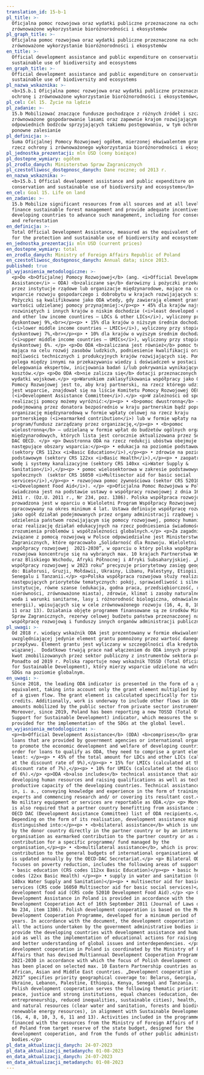 ```yaml
---
translation_id: 15-b-1
pl_title: >-
  Oficjalna pomoc rozwojowa oraz wydatki publiczne przeznaczone na ochronę i
  zrównoważone wykorzystanie bioróżnorodności i ekosystemów
pl_graph_title: >-
  Oficjalna pomoc rozwojowa oraz wydatki publiczne przeznaczone na ochronę i
  zrównoważone wykorzystanie bioróżnorodności i ekosystemów
en_title: >-
  Official development assistance and public expenditure on conservation and
  sustainable use of biodiversity and ecosystems
en_graph_title: >-
  Official development assistance and public expenditure on conservation and
  sustainable use of biodiversity and ecosystems
pl_nazwa_wskaznika: >-
  <b>15.b.1 Oficjalna pomoc rozwojowa oraz wydatki publiczne przeznaczone na
  ochronę i zrównoważone wykorzystanie bioróżnorodności i ekosystemów</b>
pl_cel: Cel 15. Życie na lądzie
pl_zadanie: >-
  15.b Mobilizować znaczące fundusze pochodzące z różnych źródeł i szczebli na
  zrównoważone gospodarowanie lasami oraz zapewnie krajom rozwijającym się
  odpowiednich bodźców sprzyjających takiemu postępowaniu, w tym ochronę lasów i
  ponowne zalesianie
pl_definicja: >-
  Suma Oficjalnej Pomocy Rozwojowej ogółem, mierzonej ekwiwalentem grantu, na
  rzecz ochrony i zrównoważonego wykorzystania bioróżnorodności i ekosystemów.
pl_jednostka_prezentacji: mln USD (ceny bieżące)
pl_dostepne_wymiary: ogółem
pl_zrodlo_danych: Ministerstwo Spraw Zagranicznych
pl_czestotliwosc_dostępnosc_danych: Dane roczne; od 2013 r.
en_nazwa_wskaznika: >-
  <b>15.b.1 Official development assistance and public expenditure on
  conservation and sustainable use of biodiversity and ecosystems</b>
en_cel: Goal 15. Life on land
en_zadanie: >-
  15.b Mobilize significant resources from all sources and at all levels to
  finance sustainable forest management and provide adequate incentives to
  developing countries to advance such management, including for conservation
  and reforestation
en_definicja: >-
  Total Official Development Assistance, measured as the equivalent of a grant,
  for the protection and sustainable use of biodiversity and ecosystems.
en_jednostka_prezentacji: mln USD (current prices)
en_dostepne_wymiary: total
en_zrodlo_danych: Ministry of Foreign Affairs Republic of Poland
en_czestotliwosc_dostępnosc_danych: Annual data; since 2013.
published: true
pl_wyjasnienia_metodologiczne: >-
  <p>Do <b>Oficjalnej Pomocy Rozwojowej</b> (ang. <i>Official Development
  Assistance</i> – ODA) <b>zaliczane są</b> darowizny i pożyczki przekazywane
  przez instytucje rządowe lub organizacje międzynarodowe, mające na celu
  wsparcie rozwoju gospodarczego i dobrobytu w krajach rozwijających się.
  Pożyczki są kwalifikowane jako ODA wtedy, gdy zawierają element grantu o
  wartości udzielanej pomocy przynajmniej:</p><p> • 45% dla krajów najsłabiej
  rozwiniętych i innych krajów o niskim dochodzie (<i>least developed countries
  and other low income countires – LDCs & other LICs</i>), wyliczony przy stopie
  dyskontowej 9%,<br></p><p> • 15% dla krajów o niższym średnim dochodzie
  (<i>lower middle income countries – LMICs</i>), wyliczony przy stopie
  dyskontowej 7%,<br></p><p> • 10% dla krajów o wyższym średnim dochodzie
  (<i>upper middle income countries – UMICs</i>), wyliczony przy stopie
  dyskontowej 6%. </p> <p>Do ODA <b>zaliczana jest również</b> pomoc techniczna,
  mająca na celu rozwój zasobów ludzkich, podniesienie kwalifikacji oraz
  możliwości technicznych i produkcyjnych krajów rozwijających się. Pomoc ta
  polega między innymi na przekazywaniu wiedzy i doświadczeń w postaci szkoleń,
  delegowania ekspertów, inicjowania badań i/lub pokrywania wynikających z tego
  kosztów.</p> <p>Do ODA <b>nie zalicza się</b> dotacji przeznaczonych na
  wydatki wojskowe.</p> <p>Warunkiem zaklasyfikowania współpracy jako Oficjalnej
  Pomocy Rozwojowej jest to, aby kraj partnerski, na rzecz którego udzielane
  jest wsparcie, znajdował się na liście Komitetu Pomocy Rozwojowej OECD
  (<i>Development Assistance Committee</i>).</p> <p>W zależności od sposobu
  realizacji pomocy możemy wyróżnić:</p><p> • <b>pomoc dwustronną</b> –
  podejmowaną przez donatora bezpośrednio w kraju partnerskim bądź poprzez
  organizację międzynarodową w formie wpłaty celowej na rzecz kraju
  partnerskiego (<i>earmarked contribution</i>) lub w formie wpłaty na określony
  program/fundusz zarządzany przez organizację,</p><p> • <b>pomoc
  wielostronną</b> – udzielaną w formie wpłat do budżetów ogólnych organizacji
  międzynarodowych, których lista jest corocznie aktualizowana przez Sekretariat
  DAC OECD. </p> <p> Dwustronna ODA na rzecz redukcji ubóstwa obejmuje
  następujące obszary wsparcia:</p><p> • edukacja na poziomie podstawowym
  (sektory CRS 112xx <i>Basic Education</i>),</p><p> • zdrowie na poziomie
  podstawowym (sektory CRS 122xx <i>Basic Health</i>),</p><p> • zaopatrzenie w
  wodę i systemy kanalizacyjne (sektory CRS 140xx <i>Water Supply &
  Sanitation</i>),</p><p> • pomoc wielosektorowa w zakresie podstawowych usług
  społecznych  (sektor CRS 16050 <i>Multisector aid for basic social
  services</i>),</p><p> • rozwojowa pomoc żywnościowa (sektor CRS 52010
  <i>Development Food Aid</i>). </p> <p>Oficjalna Pomoc Rozwojowa w Polsce
  świadczona jest na podstawie ustawy o współpracy rozwojowej z dnia 16 września
  2011 r. (Dz.U. 2011 r., Nr 234, poz. 1386). Polska współpraca rozwojowa
  prowadzona jest w oparciu o Wieloletni Program Współpracy Rozwojowej
  opracowywany na okres minimum 4 lat. Ustawa definiuje współpracę rozwojową
  jako ogół działań podejmowanych przez organy administracji rządowej w celu
  udzielenia państwom rozwijającym się pomocy rozwojowej, pomocy humanitarnej
  oraz realizację działań edukacyjnych na rzecz podniesienia świadomości i
  zrozumienia problemów i współzależności globalnych.</p> <p>Za zagadnienia
  związane z pomocą rozwojową w Polsce odpowiedzialne jest Ministerstwo Spraw
  Zagranicznych, które opracowało „Solidarność dla Rozwoju. Wieloletni program
  współpracy rozwojowej  2021-2030”, w oparciu o który polska współpraca
  rozwojowa koncentruje się na wybranych max. 10 krajach Partnerstwa Wschodniego
  oraz Bliskiego Wschodu, Afryki Północnej i Afryki Subsaharyjskiej. „Plan
  współpracy rozwojowej w 2023 roku” precyzuje priorytetowy zasięg geograficzny
  do: Białorusi, Gruzji, Mołdawii, Ukrainy, Libanu, Palestyny, Etiopii, Kenii,
  Senegalu i Tanzanii.</p> <p>Polska współpraca rozwojowa służy realizacji
  następujących priorytetów tematycznych: pokój, sprawiedliwość i silne
  instytucje, równe szanse (edukacja, godna praca, przedsiębiorczość, redukcja
  nierówności, zrównoważone miasta), zdrowie, klimat i zasoby naturalne (czysta
  woda i warunki sanitarne, lasy i różnorodność biologiczna, odnawialne źródła
  energii), wpisujących się w cele zrównoważonego rozwoju (16, 4, 8, 10, 3, 6,
  11 oraz 13). Działania objęte programem finansowane są ze środków Ministerstwa
  Spraw Zagranicznych, rezerwy celowej budżetu państwa przeznaczonej na
  współpracę rozwojową i funduszy innych organów administracji publicznej.</p>
pl_uwagi: >-
  Od 2018 r. wiodący wskaźnik ODA jest prezentowany w formie ekwiwalentu grantu,
  uwzględniającej jedynie element grantu pomnożony przez wartość danego
  przepływu. Element grantu jest wyliczany w szczególności dla kredytów pomocy
  wiązanej.  Dodatkowo trwają prace nad włączeniem do ODA innych przepływów, np.
  kwot zmobilizowanych przez sektor publiczny z instrumentów sektora prywatnego.
  Ponadto od 2019 r. Polska raportuje nowy wskaźnik TOSSD (Total Oficial Support
  for Sustainable Development), który mierzy wsparcie udzielone na wdrożenie
  SDGs na poziomie globalnym.
en_uwagi: >-
  Since 2018, the leading ODA indicator is presented in the form of a grant
  equivalent, taking into account only the grant element multiplied by the value
  of a given flow. The grant element is calculated specifically for tied aid
  credits. Additionally, work is underway to include other flows in ODA, e.g.
  amounts mobilized by the public sector from private sector instruments.
  Moreover, since 2019, Poland has been reporting a new TOSSD (Total Official
  Support for Sustainable Development) indicator, which measures the support
  provided for the implementation of the SDGs at the global level.
en_wyjasnienia_metodologiczne: >-
  <p><b>Official Development Assistance</b> (ODA) <b>comprises</b> grants and
  loans that are provided by government agencies or international organizations
  to promote the economic development and welfare of developing countries. In
  order for loans to qualify as ODA, they need to comprise a grant element of at
  least: </p><p> • 45% of the total amount for LDCs and other LICs (calculated
  at the discount rate of 9%),</p><p> • 15% for LMICs (calculated at the
  discount rate of 7%),</p><p> • 10% for UMICs (calculated at the discount rate
  of 6%).</p> <p>ODA <b>also includes</b> technical assistance that aims at
  developing human resources and raising qualifications as well as technical and
  productive capacity of the developing countries. Technical assistance consists
  in, i. a., conveying knowledge and experience in the form of training, sending
  experts and commencing research and/ or covering its resultant cost.</p> <p>
  No military equipment or services are reportable as ODA.</p> <p> Moreover, it
  is also required that a partner country benefitting from assistance is on the
  OECD DAC (Development Assistance Committee) list of ODA recipients.</p> <p>
  Depending on the form of its realisation, development assistance might be
  distinguished into:</p><p> • <b>bilateral assistance</b> which is undertaken
  by the donor country directly in the partner country or by an international
  organisation as earmarked contribution to the partner country or as a
  contribution for a specific programme/ fund managed by the
  organisation,</p><p> • <b>multilateral assistance</b>, which is provided as a
  contribution to the general budgets of international organisations whose list
  is updated annually by the OECD-DAC Secretariat.</p> <p> Bilateral ODA, which
  focuses on poverty reduction, includes the following areas of support:</p><p>
  • basic education (CRS codes 112xx Basic Education)</p><p> • basic health (CRS
  codes (22xx Basic Health) </p><p> • supply in water and sanitation (CRS codes
  140xx Water Supply and Sanitation)</p><p> • multisector aid for basic social
  services (CRS code 16050 Multisector aid for basic social services)</p><p> •
  development food aid (CRS code 52010 Development Food Aid).</p> <p> Official
  Development Assistance in Poland is provided in accordance with the
  Development Cooperation Act of 16th September 2011 (Journal of Laws of 2011,
  No 234, item 1386). Polish development cooperation is based on the Multiannual
  Development Cooperation Programme, developed for a minimum period of four
  years. In accordance with the document, the development cooperation includes
  all the actions undertaken by the government administrative bodies in order to
  provide the developing countries with development assistance and humanitarian
  aid as well as the implementation of educational actions for raising awareness
  and better understanding of global issues and interdependencies. </p> <p> The
  development cooperation in Poland is coordinated by the Ministry of Foreign
  Affairs that has devised Multiannual Development Cooperation Programme for
  2021-2030 in accordance with which the focus of Polish development cooperation
  has been placed on selected max. 10 Eastern Partnership countries as well as
  African, Asian and Middle East countries. „Development cooperation plan in
  2023” specifies priority geographical coverage to: Belarus, Georgia, Moldova,
  Ukraine, Lebanon, Palestine, Ethiopia, Kenya, Senegal and Tanzania. </p> <p>
  Polish development cooperation serves the following thematic priorities:
  peace, justice and strong institutions, equal chances (education, decent work,
  entrepreneurship, reduced inequalities, sustainable cities), health, climate
  and natural resources (clear water and sanitation, forests and biodiversity,
  renewable energy resources), in alignment with Sustainable Development Goals
  (16, 4, 8, 10, 3, 6, 11 and 13). Activities included in the programme are
  financed with the resources from the Ministry of Foreign Affairs of Republic
  of Poland from target reserve of the state budget, designed for the
  development cooperation, and from the funds of other public administration
  bodies.</p>
pl_data_aktualizacji_danych: 24-07-2023
pl_data_aktualizacji_metadanych: 01-08-2023
en_data_aktualizacji_danych: 24-07-2023
en_data_aktualizacji_metadanych: 01-08-2023
---
```

